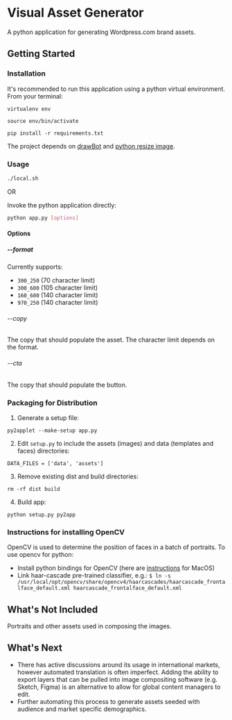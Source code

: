 # Visual Asset Generator

A python application for generating Wordpress.com brand assets. 

## Getting Started

### Installation
It's recommended to run this application using a python virtual environment. From your terminal: 

`virtualenv env`

`source env/bin/activate`

`pip install -r requirements.txt`

The project depends on [drawBot](https://drawbot.com) and [python resize image](https://github.com/charlesthk/python-resize-image).

### Usage

```Bash
./local.sh
```

OR 

Invoke the python application directly:

```Bash
python app.py [options]
```

#### Options

##### --format

Currently supports: 
- `300_250` (70 character limit)
- `300_600` (105 character limit)
- `160_600` (140 character limit)
- `970_250` (140 character limit)

###### --copy 

The copy that should populate the asset. The character limit depends on the format.

###### --cta 

The copy that should populate the button.

### Packaging for Distribution

1. Generate a setup file:

  `py2applet --make-setup app.py`

2. Edit `setup.py` to include the assets (images) and data (templates and faces) directories:

`DATA_FILES = ['data', 'assets']`

3. Remove existing dist and build directories:

`rm -rf dist build`

4. Build app:

`python setup.py py2app`

### Instructions for installing OpenCV

OpenCV is used to determine the position of faces in a batch of portraits. To use opencv for python:

- Install python bindings for OpenCV (here are [instructions](https://medium.com/@nuwanprabhath/installing-opencv-in-macos-high-sierra-for-python-3-89c79f0a246a) for MacOS)
- Link haar-cascade pre-trained classifier, e.g.:
    `$ ln -s /usr/local/opt/opencv/share/opencv4/haarcascades/haarcascade_frontalface_default.xml haarcascade_frontalface_default.xml`
    
## What's Not Included

Portraits and other assets used in composing the images.

## What's Next
- There has active discussions around its usage in international markets, however automated translation is often imperfect. Adding the ability to export layers that can be pulled into image compositing software (e.g. Sketch, Figma) is an alternative to allow for global content managers to edit.
- Further automating this process to generate assets seeded with audience and market specific demographics.

